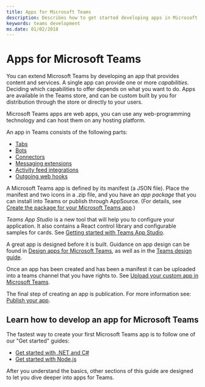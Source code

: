 ```yaml
---
title: Apps for Microsoft Teams
description: Describes how to get started developing apps in Microsoft Teams
keywords: teams development
ms.date: 01/02/2018
---
```

# Apps for Microsoft Teams

You can extend Microsoft Teams by developing an app that provides content and services. A single app can provide one or more *capabilities*. Deciding which capabilities to offer depends on what you want to do. Apps are available in the Teams store, and can be custom built by you for distribution through the store or directly to your users.

Microsoft Teams apps are web apps, you can use any web-programming technology and can host them on any hosting platform.

An app in Teams consists of the following parts:

* [Tabs](~/concepts/tabs/tabs-overview.md)
* [Bots](~/concepts/bots/bots-overview.md)
* [Connectors](~/concepts/connectors/connectors.md)
* [Messaging extensions](~/concepts/compose-extensions.md)
* [Activity feed integrations](~/concepts/activity-feed.md)
* [Outgoing web hooks](~/concepts/outgoingwebhook.md)

A Microsoft Teams app is defined by its manifest (a JSON file). Place the manifest and two icons in a .zip file, and you have an *app package* that you can install into Teams or publish through AppSource. (For details, see [Create the package for your Microsoft Teams app](~/concepts/apps/apps-package.md).)

*Teams App Studio* is a new tool that will help you to configure your application. It also contains a React control library and configurable samples for cards. See [Getting started with Teams App Studio](~/get-started/get-started-app-studio.md).

A great app is designed before it is built. Guidance on app design can be found in [Design apps for Microsoft Teams](~/concepts/apps/apps-design.md), as well as in the [Teams design guide](~/resources/design/overview.md).

Once an app has been created and has been a manifest it can be uploaded into a teams channel that you have rights to. See [Upload your custom app in Microsoft Teams](~/concepts/apps/apps-upload.md).

The final step of creating an app is publication. For more information see: [Publish your app](~/publishing/apps-publish.md).

## Learn how to develop an app for Microsoft Teams

The fastest way to create your first Microsoft Teams app is to follow one of our "Get started" guides:

* [Get started with .NET and C#](~/get-started/get-started-dotnet-app-studio.md)
* [Get started with Node.js](~/get-started/get-started-nodejs-app-studio.md)

After you understand the basics, other sections of this guide are designed to let you dive deeper into apps for Teams.
